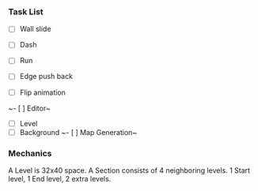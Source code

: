 ### Task List

- [ ] Wall slide
- [ ] Dash
- [ ] Run
- [ ] Edge push back


- [ ] Flip animation

~- [ ] Editor~
  - [ ] Level
  - [ ] Background
~- [ ] Map Generation~

### Mechanics

A Level is 32x40 space.
A Section consists of 4 neighboring levels.
1 Start level, 1 End level, 2 extra levels.
